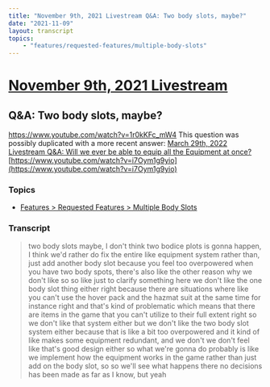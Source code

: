 ```yaml
---
title: "November 9th, 2021 Livestream Q&A: Two body slots, maybe?"
date: "2021-11-09"
layout: transcript
topics:
    - "features/requested-features/multiple-body-slots"
---
```

# [November 9th, 2021 Livestream](../2021-11-09.md)
## Q&A: Two body slots, maybe?
https://www.youtube.com/watch?v=1r0kKFc_mW4
This question was possibly duplicated with a more recent answer: [March 29th, 2022 Livestream Q&A: Will we ever be able to equip all the Equipment at once?](./yt-i7Oym1g9yio.md) [https://www.youtube.com/watch?v=i7Oym1g9yio](https://www.youtube.com/watch?v=i7Oym1g9yio)


### Topics
* [Features > Requested Features > Multiple Body Slots](../topics/features/requested-features/multiple-body-slots.md)

### Transcript

> two body slots maybe, I don't think two bodice plots is gonna happen, I think we'd rather do fix the entire like equipment system rather than, just add another body slot because you feel too overpowered when you have two body spots, there's also like the other reason why we don't like so so like just to clarify something here we don't like the one body slot thing either right because there are situations where like you can't use the hover pack and the hazmat suit at the same time for instance right and that's kind of problematic which means that there are items in the game that you can't utilize to their full extent right so we don't like that system either but we don't like the two body slot system either because that is like a bit too overpowered and it kind of like makes some equipment redundant, and we don't we don't feel like that's good design either so what we're gonna do probably is like we implement how the equipment works in the game rather than just add on the body slot, so so we'll see what happens there no decisions has been made as far as I know, but yeah
